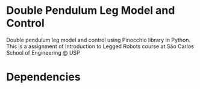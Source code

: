 # Double Pendulum Leg Model and Control
Double pendulum leg model and control using Pinocchio library in Python. This is a assignment of
Introduction to Legged Robots course at São Carlos School of Engineering @ USP

# Dependencies
